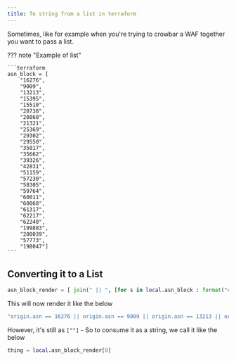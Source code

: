 ```yaml
---
title: To string from a list in terraform
---
```


Sometimes, like for example when you're trying to crowbar a WAF together you want to pass a list.

??? note "Example of list"

    ```terraform
    asn_block = [
        "16276",
        "9009",
        "13213",
        "15395",
        "15510",
        "20738",
        "20860",
        "21321",
        "25369",
        "29302",
        "29550",
        "35017",
        "35662",
        "39326",
        "42831",
        "51159",
        "57230",
        "58305",
        "59764",
        "60011",
        "60068",
        "61317",
        "62217",
        "62240",
        "199883",
        "200039",
        "57773",
        "198047"]
    ```

## Converting it to a List

```terraform
asn_block_render = [ join(" || ", [for s in local.asn_block : format("origin.asn == %v", s)]) ]
```

This will now render it like the below

```terraform
"origin.asn == 16276 || origin.asn == 9009 || origin.asn == 13213 || origin.asn == 15395 || origin.asn == 15510 || origin.asn == 20738 || origin.asn == 20860 || origin.asn == 21321 || origin.asn == 25369 || origin.asn == 29302 || origin.asn == 29550 || origin.asn == 35017 || origin.asn == 35662 || origin.asn == 39326 || origin.asn == 42831 || origin.asn == 51159 || origin.asn == 57230 || origin.asn == 58305 || origin.asn == 59764 || origin.asn == 60011 || origin.asn == 60068 || origin.asn == 61317 || origin.asn == 62217 || origin.asn == 62240 || origin.asn == 199883 || origin.asn == 200039 || origin.asn == 57773 || origin.asn == 198047"
```

However, it's still as `[""]` - So to consume it as a string, we call it like the below

```terraform
thing = local.asn_block_render[0]
```
